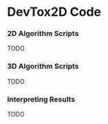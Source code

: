 # DevTox2D Code

### 2D Algorithm Scripts
TODO

### 3D Algorithm Scripts
TODO

### Interpreting Results
TODO